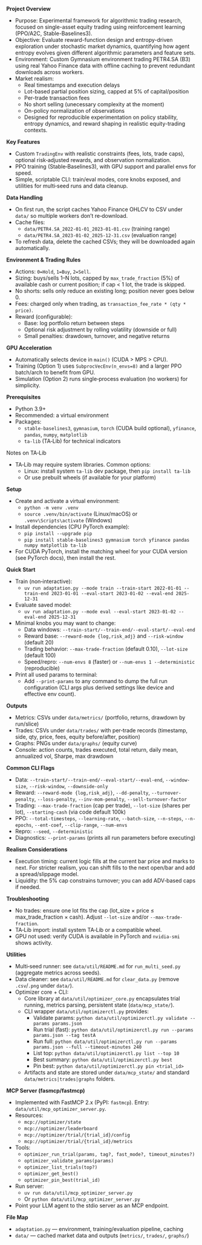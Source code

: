 **Project Overview**
- Purpose: Experimental framework for algorithmic trading research, focused on single-asset equity trading using reinforcement learning (PPO/A2C, Stable-Baselines3).
- Objective: Evaluate reward-function design and entropy-driven exploration under stochastic market dynamics, quantifying how agent entropy evolves given different algorithmic parameters and feature sets.
- Environment: Custom Gymnasium environment trading PETR4.SA (B3) using real Yahoo Finance data with offline caching to prevent redundant downloads across workers.
- Market realism:
  - Real timestamps and execution delays
  - Lot-based partial position sizing, capped at 5% of capital/position
  - Per-trade transaction fees
  - No short selling (unecessary complexity at the moment)
  - On-policy normalization of observations
  - Designed for reproducible experimentation on policy stability, entropy dynamics, and reward shaping in realistic equity-trading contexts.

**Key Features**
- Custom `TradingEnv` with realistic constraints (fees, lots, trade caps), optional risk‑adjusted rewards, and observation normalization.
- PPO training (Stable‑Baselines3), with GPU support and parallel envs for speed.
- Simple, scriptable CLI: train/eval modes, core knobs exposed, and utilities for multi‑seed runs and data cleanup.

**Data Handling**
- On first run, the script caches Yahoo Finance OHLCV to CSV under `data/` so multiple workers don’t re‑download.
- Cache files:
  - `data/PETR4.SA_2022-01-01_2023-01-01.csv` (training range)
  - `data/PETR4.SA_2023-01-02_2025-12-31.csv` (evaluation range)
- To refresh data, delete the cached CSVs; they will be downloaded again automatically.

**Environment & Trading Rules**
- Actions: `0=Hold`, `1=Buy`, `2=Sell`.
- Sizing: buys/sells 1–N lots, capped by `max_trade_fraction` (5%) of available cash or current position; if cap < 1 lot, the trade is skipped.
- No shorts: sells only reduce an existing long; position never goes below 0.
- Fees: charged only when trading, as `transaction_fee_rate * (qty * price)`.
- Reward (configurable):
  - Base: log portfolio return between steps
  - Optional risk adjustment by rolling volatility (downside or full)
  - Small penalties: drawdown, turnover, and negative returns

**GPU Acceleration**
- Automatically selects device in `main()` (CUDA > MPS > CPU).
- Training (Option 1) uses `SubprocVecEnv(n_envs=8)` and a larger PPO batch/arch to benefit from GPU.
- Simulation (Option 2) runs single‑process evaluation (no workers) for simplicity.

**Prerequisites**
- Python 3.9+
- Recommended: a virtual environment
- Packages:
  - `stable-baselines3`, `gymnasium`, `torch` (CUDA build optional), `yfinance`, `pandas`, `numpy`, `matplotlib`
  - `ta-lib` (TA‑Lib) for technical indicators

Notes on TA‑Lib
- TA‑Lib may require system libraries. Common options:
  - Linux: install system `ta-lib` dev package, then `pip install ta-lib`
  - Or use prebuilt wheels (if available for your platform)

**Setup**
- Create and activate a virtual environment:
  - `python -m venv .venv`
  - `source .venv/bin/activate` (Linux/macOS) or `.venv\Scripts\activate` (Windows)
- Install dependencies (CPU PyTorch example):
  - `pip install --upgrade pip`
  - `pip install stable-baselines3 gymnasium torch yfinance pandas numpy matplotlib ta-lib`
- For CUDA PyTorch, install the matching wheel for your CUDA version (see PyTorch docs), then install the rest.

**Quick Start**
- Train (non‑interactive):
  - `uv run adaptation.py --mode train --train-start 2022-01-01 --train-end 2023-01-01 --eval-start 2023-01-02 --eval-end 2025-12-31`
- Evaluate saved model:
  - `uv run adaptation.py --mode eval --eval-start 2023-01-02 --eval-end 2025-12-31`
- Minimal knobs you may want to change:
  - Data windows: `--train-start/--train-end/--eval-start/--eval-end`
  - Reward base: `--reward-mode {log,risk_adj}` and `--risk-window` (default 20)
  - Trading behavior: `--max-trade-fraction` (default 0.10), `--lot-size` (default 100)
  - Speed/repro: `--num-envs 8` (faster) or `--num-envs 1 --deterministic` (reproducible)
 - Print all used params to terminal:
   - Add `--print-params` to any command to dump the full run configuration (CLI args plus derived settings like device and effective env count).

**Outputs**
- Metrics: CSVs under `data/metrics/` (portfolio, returns, drawdown by run/slice)
- Trades: CSVs under `data/trades/` with per‑trade records (timestamp, side, qty, price, fees, equity before/after, position)
- Graphs: PNGs under `data/graphs/` (equity curve)
- Console: action counts, trades executed, total return, daily mean, annualized vol, Sharpe, max drawdown

**Common CLI Flags**
- Data: `--train-start/--train-end/--eval-start/--eval-end`, `--window-size`, `--risk-window`, `--downside-only`
- Reward: `--reward-mode {log,risk_adj}`, `--dd-penalty`, `--turnover-penalty`, `--loss-penalty`, `--inv-mom-penalty`, `--sell-turnover-factor`
- Trading: `--max-trade-fraction` (cap per trade), `--lot-size` (shares per lot), `--starting-cash` (via code default 100k)
- PPO: `--total-timesteps`, `--learning-rate`, `--batch-size`, `--n-steps`, `--n-epochs`, `--ent-coef`, `--clip-range`, `--num-envs`
- Repro: `--seed`, `--deterministic`
 - Diagnostics: `--print-params` (prints all run parameters before executing)

**Realism Considerations**
- Execution timing: current logic fills at the current bar price and marks to next. For stricter realism, you can shift fills to the next open/bar and add a spread/slippage model.
- Liquidity: the 5% cap constrains turnover; you can add ADV‑based caps if needed.

**Troubleshooting**
- No trades: ensure one lot fits the cap (lot_size × price ≤ max_trade_fraction × cash). Adjust `--lot-size` and/or `--max-trade-fraction`.
- TA‑Lib import: install system TA‑Lib or a compatible wheel.
- GPU not used: verify CUDA is available in PyTorch and `nvidia-smi` shows activity.

**Utilities**
- Multi‑seed runner: see `data/util/README.md` for `run_multi_seed.py` (aggregate metrics across seeds).
- Data cleaner: see `data/util/README.md` for `clear_data.py` (remove `.csv`/`.png` under `data/`).
 - Optimizer core + CLI:
   - Core library at `data/util/optimizer_core.py` encapsulates trial running, metrics parsing, persistent state (`data/mcp_state/`).
   - CLI wrapper `data/util/optimizerctl.py` provides:
     - Validate params: `python data/util/optimizerctl.py validate --params params.json`
     - Run trial (fast): `python data/util/optimizerctl.py run --params params.json --tag testA`
     - Run full: `python data/util/optimizerctl.py run --params params.json --full --timeout-minutes 240`
     - List top: `python data/util/optimizerctl.py list --top 10`
     - Best summary: `python data/util/optimizerctl.py best`
     - Pin best: `python data/util/optimizerctl.py pin <trial_id>`
   - Artifacts and state are stored under `data/mcp_state/` and standard `data/metrics|trades|graphs` folders.

**MCP Server (fasmcp/fastmcp)**
- Implemented with FastMCP 2.x (PyPI: `fastmcp`). Entry: `data/util/mcp_optimizer_server.py`.
- Resources:
  - `mcp://optimizer/state`
  - `mcp://optimizer/leaderboard`
  - `mcp://optimizer/trial/{trial_id}/config`
  - `mcp://optimizer/trial/{trial_id}/metrics`
- Tools:
  - `optimizer_run_trial(params, tag?, fast_mode?, timeout_minutes?)`
  - `optimizer_validate_params(params)`
  - `optimizer_list_trials(top?)`
  - `optimizer_get_best()`
  - `optimizer_pin_best(trial_id)`
- Run server:
  - `uv run data/util/mcp_optimizer_server.py`
  - Or `python data/util/mcp_optimizer_server.py`
- Point your LLM agent to the stdio server as an MCP endpoint.

**File Map**
- `adaptation.py` — environment, training/evaluation pipeline, caching
- `data/` — cached market data and outputs (`metrics/`, `trades/`, `graphs/`)
